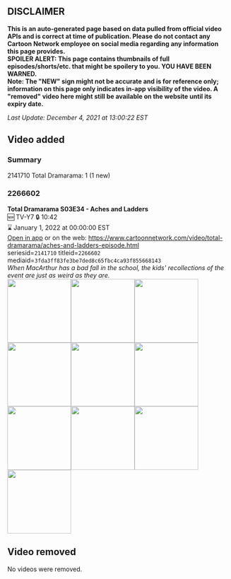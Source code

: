 ## DISCLAIMER
**This is an auto-generated page based on data pulled from official video APIs and is correct at time of publication. Please do not contact any Cartoon Network employee on social media regarding any information this page provides.**  
**SPOILER ALERT: This page contains thumbnails of full episodes/shorts/etc. that might be spoilery to you. YOU HAVE BEEN WARNED.**  
**Note: The "NEW" sign might not be accurate and is for reference only; information on this page only indicates in-app visibility of the video. A "removed" video here might still be available on the website until its expiry date.**  

_Last Update: December 4, 2021 at 13:00:22 EST_
## Video added
### Summary
2141710 Total Dramarama: 1 (1 new)  
### 2266602
**Total Dramarama S03E34 - Aches and Ladders**  
🆕 TV-Y7 🔒 10:42  
⌛ January 1, 2022 at 00:00:00 EST  
[Open in app](https://cnvideo.sercomkc.org/redirector.html?type=cnapp&seriesid=2141710&titleid=2266602&mediaid=3fda3ff83fe3be7ded8c65fbc4ca93f855668143) or on the web: https://www.cartoonnetwork.com/video/total-dramarama/aches-and-ladders-episode.html  
seriesid=`2141710` titleid=`2266602` mediaid=`3fda3ff83fe3be7ded8c65fbc4ca93f855668143`  
_When MacArthur has a bad fall in the school, the kids' recollections of the event are just as weird as they are._  
<a href="https://s3.amazonaws.com/cartoonorchestrator/2266602_001_1280x720.jpg"><img src="https://s3.amazonaws.com/cartoonorchestrator/2266602_001_640x360.jpg" height="144px" /></a><a href="https://s3.amazonaws.com/cartoonorchestrator/2266602_002_1280x720.jpg"><img src="https://s3.amazonaws.com/cartoonorchestrator/2266602_002_640x360.jpg" height="144px" /></a><a href="https://s3.amazonaws.com/cartoonorchestrator/2266602_003_1280x720.jpg"><img src="https://s3.amazonaws.com/cartoonorchestrator/2266602_003_640x360.jpg" height="144px" /></a><a href="https://s3.amazonaws.com/cartoonorchestrator/2266602_004_1280x720.jpg"><img src="https://s3.amazonaws.com/cartoonorchestrator/2266602_004_640x360.jpg" height="144px" /></a><a href="https://s3.amazonaws.com/cartoonorchestrator/2266602_005_1280x720.jpg"><img src="https://s3.amazonaws.com/cartoonorchestrator/2266602_005_640x360.jpg" height="144px" /></a><a href="https://s3.amazonaws.com/cartoonorchestrator/2266602_006_1280x720.jpg"><img src="https://s3.amazonaws.com/cartoonorchestrator/2266602_006_640x360.jpg" height="144px" /></a><a href="https://s3.amazonaws.com/cartoonorchestrator/2266602_007_1280x720.jpg"><img src="https://s3.amazonaws.com/cartoonorchestrator/2266602_007_640x360.jpg" height="144px" /></a><a href="https://s3.amazonaws.com/cartoonorchestrator/2266602_008_1280x720.jpg"><img src="https://s3.amazonaws.com/cartoonorchestrator/2266602_008_640x360.jpg" height="144px" /></a><a href="https://s3.amazonaws.com/cartoonorchestrator/2266602_009_1280x720.jpg"><img src="https://s3.amazonaws.com/cartoonorchestrator/2266602_009_640x360.jpg" height="144px" /></a><a href="https://s3.amazonaws.com/cartoonorchestrator/2266602_010_1280x720.jpg"><img src="https://s3.amazonaws.com/cartoonorchestrator/2266602_010_640x360.jpg" height="144px" /></a>
## Video removed
No videos were removed.  
